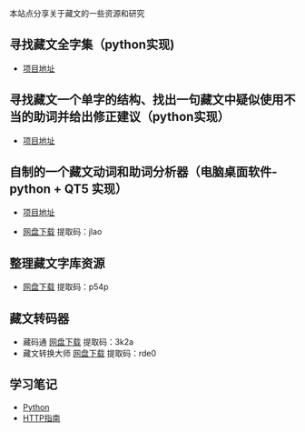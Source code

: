 本站点分享关于藏文的一些资源和研究  

## 寻找藏文全字集（python实现)

* [项目地址](https://github.com/puntsokCN/print_tibetian)

##  寻找藏文一个单字的结构、找出一句藏文中疑似使用不当的助词并给出修正建议（python实现）

* [项目地址](https://github.com/puntsokCN/tibetan_analysis)

## 自制的一个藏文动词和助词分析器（电脑桌面软件-python + QT5 实现）

* [项目地址](https://github.com/puntsokCN/tibetian_analysis_programe)

* [网盘下载](链接：https://pan.baidu.com/s/1x-OXkKf4D18o_Qr-9f2Tcg )    提取码：jlao

## 整理藏文字库资源

* [网盘下载](链接：https://pan.baidu.com/s/1LsAZ9zBCKWC3FoVcJAzPRg )     提取码：p54p 

## 藏文转码器

* 藏码通
  [网盘下载](链接：https://pan.baidu.com/s/1cZ08l2eKgbLpo1uKHUJudw )     提取码：3k2a 
* 藏文转换大师
  [网盘下载](链接：https://pan.baidu.com/s/1VJ3L8lzZ4XsA51Sai6j0hA )     提取码：rde0
## 学习笔记

* [Python]()
* [HTTP指南](https://github.com/puntsokCN/note/blob/master/http.md)
